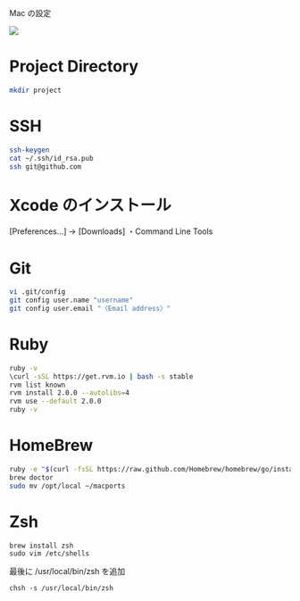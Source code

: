 Mac の設定

![](http://gyazo.com/4bbbe03e00e181dd20f67456ba8b2346.png)

# Project Directory
```bash
mkdir project
```

# SSH
```bash
ssh-keygen
cat ~/.ssh/id_rsa.pub
ssh git@github.com
```

# Xcode のインストール
[Preferences...] -> [Downloads]
・Command Line Tools

# Git
```bash
vi .git/config
git config user.name "username"
git config user.email "〈Email address〉"
```

# Ruby
```bash
ruby -v
\curl -sSL https://get.rvm.io | bash -s stable
rvm list known
rvm install 2.0.0 --autolibs=4
rvm use --default 2.0.0
ruby -v
```

# HomeBrew
```bash
ruby -e "$(curl -fsSL https://raw.github.com/Homebrew/homebrew/go/install)"
brew doctor
sudo mv /opt/local ~/macports
```

# Zsh
```
brew install zsh
sudo vim /etc/shells
```

最後に /usr/local/bin/zsh を追加

```
chsh -s /usr/local/bin/zsh
```
